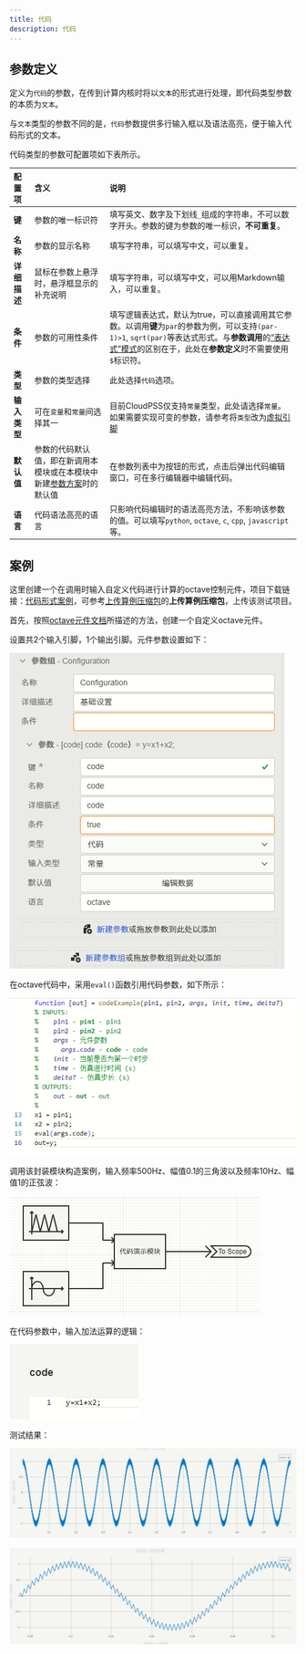 ```yaml
---
title: 代码
description: 代码
---
```


## 参数定义

定义为```代码```的参数，在传到计算内核时将以```文本```的形式进行处理，即代码类型参数的本质为```文本```。

与```文本```类型的参数不同的是，```代码```参数提供多行输入框以及语法高亮，便于输入代码形式的文本。

代码类型的参数可配置项如下表所示。

| 配置项 | 含义 | 说明 |
| :--- | :--- | :--- | 
| **键** | 参数的唯一标识符 | 填写英文、数字及下划线```_```组成的字符串，不可以数字开头。参数的键为参数的唯一标识，**不可重复**。 | 
| **名称** | 参数的显示名称 | 填写字符串，可以填写中文，可以重复。 | 
| **详细描述** | 鼠标在参数上悬浮时，悬浮框显示的补充说明 | 填写字符串，可以填写中文，可以用Markdown输入，可以重复。 |
| **条件** | 参数的可用性条件 | 填写逻辑表达式，默认为true，可以直接调用其它参数。以调用**键**为```par```的参数为例，可以支持``` (par-1)>1 ```, ```sqrt(par)```等表达式形式。与**参数调用**的[“表达式”模式](../../../parameterSystem/index.md#表达式模式)的区别在于，此处在**参数定义**时不需要使用```$```标识符。 |
| **类型** | 参数的类型选择 | 此处选择```代码```选项。 |
| **输入类型** | 可在```变量```和```常量```间选择其一 | 目前CloudPSS仅支持```常量```类型，此处请选择```常量```。如果需要实现可变的参数，请参考将```类型```改为[虚拟引脚](../virtual-pins/index.md) |
| **默认值** | 参数的代码默认值，即在新调用本模块或在本模块中新建[参数方案](../../../parameterCalculate/index.md)时的默认值 | 在参数列表中为按钮的形式，点击后弹出代码编辑窗口，可在多行编辑器中编辑代码。 |
| **语言** | 代码语法高亮的语言 | 只影响代码编辑时的语法高亮方法，不影响该参数的值。可以填写```python```, ```octave```, ```c```, ```cpp```, ```javascript```等。 |

## 案例

这里创建一个在调用时输入自定义代码进行计算的octave控制元件，项目下载链接：[代码形式案例](./model_greyd_code_example.zip)，可参考[上传算例压缩包](../../../../../../account/app/simstuido/index.md#项目管理)的**上传算例压缩包**，上传该测试项目。

首先，按照[octave元件文档](../../../../../../emtlab/emtp-calc/self-config/octave/index.md)所描述的方法，创建一个自定义octave元件。

设置共2个输入引脚，1个输出引脚。元件参数设置如下：

![参数设置示意](image.png)

在octave代码中，采用```eval()```函数引用代码参数，如下所示：

![octave代码](image-1.png)

调用该封装模块构造案例，输入频率500Hz、幅值0.1的三角波以及频率10Hz、幅值1的正弦波：

![测试案例](image-2.png)

在代码参数中，输入加法运算的逻辑：

![代码参数](image-3.png)

测试结果：

![测试结果](image-4.png)

![测试结果放大](image-5.png)
